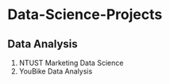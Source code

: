 # Data-Science-Projects

## Data Analysis
1. NTUST Marketing Data Science
2. YouBike Data Analysis


